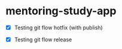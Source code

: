 # mentoring-study-app

- [x] Testing git flow hotfix (with publish)
- [x] Testing git flow release

